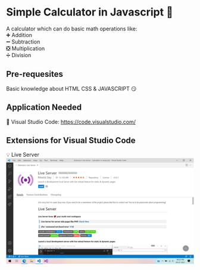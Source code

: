 # Simple Calculator in Javascript 🔢
A calculator which can do basic math operations like:  
➕ Addition  
➖ Subtraction  
❎ Multiplication  
➗ Division

## Pre-requesites
Basic knowledge about HTML CSS & JAVASCRIPT 😏

## Application Needed
📝 Visual Studio Code: https://code.visualstudio.com/   

## Extensions for Visual Studio Code
💡 Live Server  
![](LiveServer.png)

